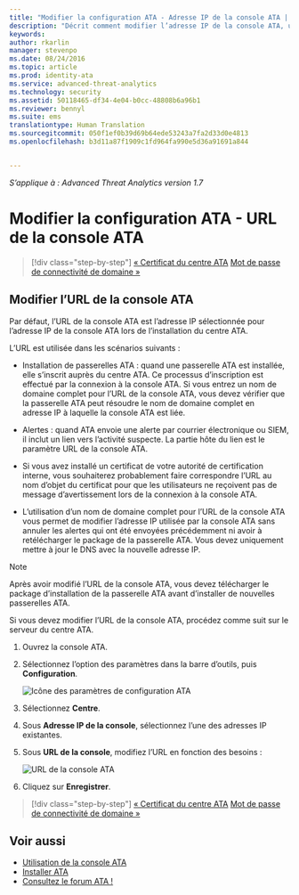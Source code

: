 ```yaml
---
title: "Modifier la configuration ATA - Adresse IP de la console ATA | Microsoft Advanced Threat Analytics"
description: "Décrit comment modifier l’adresse IP de la console ATA, utilisée pour créer un raccourci vers la console ATA sur les passerelles ATA."
keywords: 
author: rkarlin
manager: stevenpo
ms.date: 08/24/2016
ms.topic: article
ms.prod: identity-ata
ms.service: advanced-threat-analytics
ms.technology: security
ms.assetid: 50118465-df34-4e04-b0cc-48808b6a96b1
ms.reviewer: bennyl
ms.suite: ems
translationtype: Human Translation
ms.sourcegitcommit: 050f1ef0b39d69b64ede53243a7fa2d33d0e4813
ms.openlocfilehash: b3d11a87f1909c1fd964fa990e5d36a91691a844


---
```


*S’applique à : Advanced Threat Analytics version 1.7*



# Modifier la configuration ATA - URL de la console ATA

>[!div class="step-by-step"]
[« Certificat du centre ATA](modifying-ata-config-centercert.md)
[Mot de passe de connectivité de domaine »](modifying-ata-config-dcpassword.md)

## Modifier l’URL de la console ATA
Par défaut, l’URL de la console ATA est l’adresse IP sélectionnée pour l’adresse IP de la console ATA lors de l’installation du centre ATA.

L’URL est utilisée dans les scénarios suivants :

-   Installation de passerelles ATA : quand une passerelle ATA est installée, elle s’inscrit auprès du centre ATA. Ce processus d’inscription est effectué par la connexion à la console ATA. Si vous entrez un nom de domaine complet pour l’URL de la console ATA, vous devez vérifier que la passerelle ATA peut résoudre le nom de domaine complet en adresse IP à laquelle la console ATA est liée.

-   Alertes : quand ATA envoie une alerte par courrier électronique ou SIEM, il inclut un lien vers l’activité suspecte. La partie hôte du lien est le paramètre URL de la console ATA.

-   Si vous avez installé un certificat de votre autorité de certification interne, vous souhaiterez probablement faire correspondre l’URL au nom d’objet du certificat pour que les utilisateurs ne reçoivent pas de message d’avertissement lors de la connexion à la console ATA.

-   L’utilisation d’un nom de domaine complet pour l’URL de la console ATA vous permet de modifier l’adresse IP utilisée par la console ATA sans annuler les alertes qui ont été envoyées précédemment ni avoir à retélécharger le package de la passerelle ATA. Vous devez uniquement mettre à jour le DNS avec la nouvelle adresse IP.

> [!NOTE]
> Après avoir modifié l’URL de la console ATA, vous devez télécharger le package d’installation de la passerelle ATA avant d’installer de nouvelles passerelles ATA.

Si vous devez modifier l’URL de la console ATA, procédez comme suit sur le serveur du centre ATA.

1.  Ouvrez la console ATA.

2.  Sélectionnez l’option des paramètres dans la barre d’outils, puis **Configuration**.

    ![Icône des paramètres de configuration ATA](media/ATA-config-icon.JPG)

3.  Sélectionnez **Centre**.

4.  Sous **Adresse IP de la console**, sélectionnez l’une des adresses IP existantes.

5.  Sous **URL de la console**, modifiez l’URL en fonction des besoins :

    ![URL de la console ATA](media/ATA-chge-center-URL.png)
6.  Cliquez sur **Enregistrer**.

>[!div class="step-by-step"]
[« Certificat du centre ATA](modifying-ata-config-centercert.md)
[Mot de passe de connectivité de domaine »](modifying-ata-config-dcpassword.md)


## Voir aussi
- [Utilisation de la console ATA](working-with-ata-console.md)
- [Installer ATA](install-ata.md)
- [Consultez le forum ATA !](https://aka.ms/ata-forum)



<!--HONumber=Aug16_HO5-->


